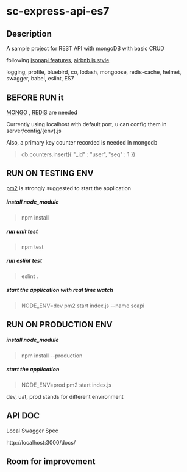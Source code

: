 # sc-express-api-es7

## Description

A sample project for REST API with mongoDB with basic CRUD 

following <a href="http://jsonapi.org/">jsonapi features</a>, <a href = "https://github.com/airbnb/javascript">airbnb js style</a>

logging, profile, bluebird, co, lodash, mongoose, redis-cache, helmet, swagger, babel, eslint, ES7



## BEFORE RUN it

<a href = "https://www.mongodb.com"> MONGO</a> , <a href = "http://redis.io/">REDIS</a> are needed 

Currently using localhost with default port, u can config them in server/config/{env}.js

Also, a primary key counter recorded is needed in mongodb

> db.counters.insert({ "_id" : "user", "seq" : 1 })

## RUN ON TESTING ENV 

<a href = "http://pm2.keymetrics.io/">pm2</a> is strongly suggested to start the application 

##### install node_module

> npm install

##### run unit test

> npm test

##### run eslint test

> eslint .

##### start the application with real time watch

>  NODE_ENV=dev pm2 start index.js --name scapi

## RUN ON PRODUCTION ENV 

##### install node_module

> npm install --production

##### start the application

> NODE_ENV=prod pm2 start index.js

dev, uat, prod stands for different environment

## API DOC
Local Swagger Spec

http://localhost:3000/docs/

## Room for improvement




